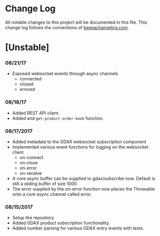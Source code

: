 # Change Log
All notable changes to this project will be documented in this file. This change log follows the conventions of [keepachangelog.com](http://keepachangelog.com/).

# [Unstable]

### 08/21/17
- Exposed websocket events through async channels
  - connected
  - closed
  - errored

### 08/18/17
- Added REST API client.
- Added and `get-product-order-book` function.

### 08/17/2017
- Added metadata to the GDAX websocket subscription component
- Implemented various event functions for logging on the websocket client
  - on-connect
  - on-close
  - on-error
  - on-receive
- A core async buffer can be supplied to gdax/subscribe now. Default is still
  a sliding buffer of size 1000
- The error supplied by the on-error function now places the Throwable onto a
  core async channel called error.

### 08/15/2017
- Setup the repository
- Added GDAX product subscription functionality.
- Added number parsing for various GDAX entry events with tests.
